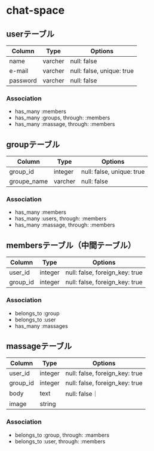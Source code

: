 # chat-space



## userテーブル
|Column|Type|Options|
|------|----|-------|
|name|varcher|null: false|
|e-mail|varcher|null: false, unique: true|
|password|varcher|null: false|

### Association
- has_many :members
- has_many :groups, through: :members
- has_many :massage, through: :members


## groupテーブル
|Column|Type|Options|
|------|----|-------|
|group_id|integer|null: false, unique: true|
|groupe_name|varcher|null: false|

### Association
- has_many :members
- has_many :users, through: :members
- has_many :massage, through: :members


## membersテーブル（中間テーブル）

|Column|Type|Options|
|------|----|-------|
|user_id|integer|null: false, foreign_key: true|
|group_id|integer|null: false, foreign_key: true|

### Association
- belongs_to :group
- belongs_to :user
- has_many :massages

## massageテーブル

|Column|Type|Options|
|------|----|-------|
|user_id|integer|null: false, foreign_key: true|
|group_id|integer|null: false, foreign_key: true|
|body|text|null: false｜
|image|string| 

### Association
- belongs_to :group, through: :mambers
- belongs_to :user, through: :members